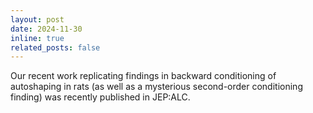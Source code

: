 ```yaml
---
layout: post
date: 2024-11-30
inline: true
related_posts: false
---
```


Our recent work replicating findings in backward conditioning of autoshaping in rats (as well as a mysterious second-order conditioning finding) was recently published in JEP:ALC.